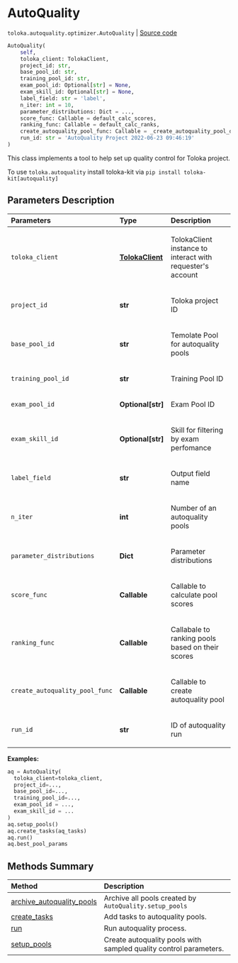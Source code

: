 # AutoQuality
`toloka.autoquality.optimizer.AutoQuality` | [Source code](https://github.com/Toloka/toloka-kit/blob/v0.1.26/src/autoquality/optimizer.py#L200)

```python
AutoQuality(
    self,
    toloka_client: TolokaClient,
    project_id: str,
    base_pool_id: str,
    training_pool_id: str,
    exam_pool_id: Optional[str] = None,
    exam_skill_id: Optional[str] = None,
    label_field: str = 'label',
    n_iter: int = 10,
    parameter_distributions: Dict = ...,
    score_func: Callable = default_calc_scores,
    ranking_func: Callable = default_calc_ranks,
    create_autoquality_pool_func: Callable = _create_autoquality_pool_default,
    run_id: str = 'AutoQuality Project 2022-06-23 09:46:19'
)
```

This class implements a tool to help set up quality control for Toloka project.


To use `toloka.autoquality` install toloka-kit via `pip install toloka-kit[autoquality]`

## Parameters Description

| Parameters | Type | Description |
| :----------| :----| :-----------|
`toloka_client`|**[TolokaClient](toloka.client.TolokaClient.md)**|<p>TolokaClient instance to interact with requester&#x27;s account</p>
`project_id`|**str**|<p>Toloka project ID</p>
`base_pool_id`|**str**|<p>Temolate Pool for autoquality pools</p>
`training_pool_id`|**str**|<p> Training Pool ID</p>
`exam_pool_id`|**Optional\[str\]**|<p>Exam Pool ID</p>
`exam_skill_id`|**Optional\[str\]**|<p>Skill for filtering by exam perfomance</p>
`label_field`|**str**|<p>Output field name</p>
`n_iter`|**int**|<p>Number of an autoquality pools</p>
`parameter_distributions`|**Dict**|<p>Parameter distributions</p>
`score_func`|**Callable**|<p>Callable to calculate pool scores</p>
`ranking_func`|**Callable**|<p>Callabale to ranking pools based on their scores</p>
`create_autoquality_pool_func`|**Callable**|<p>Callable to create autoquality pool</p>
`run_id`|**str**|<p>ID of autoquality run</p>

**Examples:**

```python
aq = AutoQuality(
  toloka_client=toloka_client,
  project_id=...,
  base_pool_id=...,
  training_pool_id=...,
  exam_pool_id = ...,
  exam_skill_id = ...
)
aq.setup_pools()
aq.create_tasks(aq_tasks)
aq.run()
aq.best_pool_params
```
## Methods Summary

| Method | Description |
| :------| :-----------|
[archive_autoquality_pools](toloka.autoquality.optimizer.AutoQuality.archive_autoquality_pools.md)| Archive all pools created by `AutoQuality.setup_pools`
[create_tasks](toloka.autoquality.optimizer.AutoQuality.create_tasks.md)| Add tasks to autoquality pools.
[run](toloka.autoquality.optimizer.AutoQuality.run.md)| Run autoquality process.
[setup_pools](toloka.autoquality.optimizer.AutoQuality.setup_pools.md)| Create autoquality pools with sampled quality control parameters.
